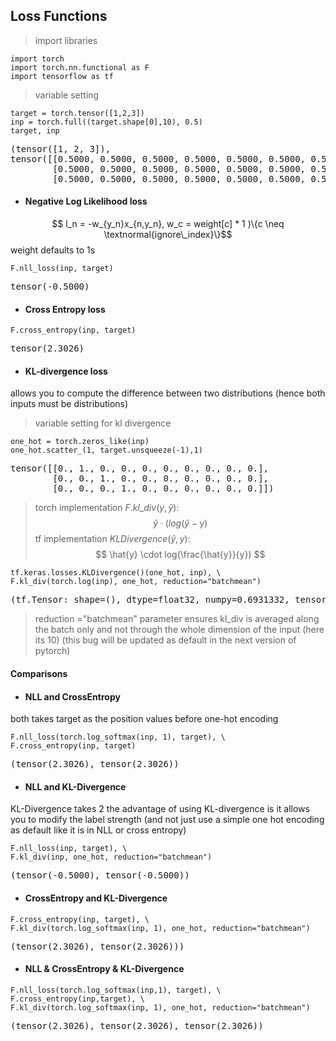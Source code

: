 ## Loss Functions
> import libraries
<pre><code>import torch
import torch.nn.functional as F
import tensorflow as tf
</code></pre>

> variable setting
<pre><code>target = torch.tensor([1,2,3])
inp = torch.full((target.shape[0],10), 0.5)
target, inp
</code></pre>
<pre>(tensor([1, 2, 3]), 
tensor([[0.5000, 0.5000, 0.5000, 0.5000, 0.5000, 0.5000, 0.5000, 0.5000, 0.5000, 0.5000],
        [0.5000, 0.5000, 0.5000, 0.5000, 0.5000, 0.5000, 0.5000, 0.5000, 0.5000, 0.5000], 
        [0.5000, 0.5000, 0.5000, 0.5000, 0.5000, 0.5000, 0.5000, 0.5000, 0.5000, 0.5000]]))
</pre>

* #### Negative Log Likelihood loss
$$ l_n = -w_{y_n}x_{n,y_n}, w_c = weight[c] * 1 )\{c \neq \textnormal{ignore\_index}\}$$
weight defaults to 1s
<pre><code>F.nll_loss(inp, target)
</code></pre>

<pre>tensor(-0.5000)
</pre>

* #### Cross Entropy loss
<pre><code>F.cross_entropy(inp, target)
</code></pre>

<pre>tensor(2.3026)
</pre>

* #### KL-divergence loss
allows you to compute the difference between two distributions (hence both inputs must be distributions)

> variable setting for kl divergence
<pre><code>one_hot = torch.zeros_like(inp)
one_hot.scatter_(1, target.unsqueeze(-1),1)
</code></pre>

<pre>tensor([[0., 1., 0., 0., 0., 0., 0., 0., 0., 0.],
        [0., 0., 1., 0., 0., 0., 0., 0., 0., 0.],
        [0., 0., 0., 1., 0., 0., 0., 0., 0., 0.]])</pre>

> torch implementation $F.kl\_div(y, \hat{y})$:
> $$ \hat{y} \cdot ( log(\hat{y} - y )$$
> tf implementation $KLDivergence(\hat{y},y)$: 
> $$ \hat{y} \cdot log(\frac{\hat{y}}{y}) $$


<pre><code>tf.keras.losses.KLDivergence()(one_hot, inp), \
F.kl_div(torch.log(inp), one_hot, reduction="batchmean")
</code></pre>

<pre>(tf.Tensor: shape=(), dtype=float32, numpy=0.6931332, tensor(0.6931))
</pre>

> reduction ="batchmean" parameter ensures kl_div is averaged along the batch only and not through the whole dimension of the input (here its 10) (this bug will be updated as default in the next version of pytorch)

#### Comparisons

* #### NLL and CrossEntropy
both takes target as the position values before one-hot encoding
<pre><code>F.nll_loss(torch.log_softmax(inp, 1), target), \
F.cross_entropy(inp, target)
</code></pre>

<pre>(tensor(2.3026), tensor(2.3026))
</pre>

* #### NLL and KL-Divergence
KL-Divergence takes 2 
the advantage of using KL-divergence is it allows you to modify the label strength (and not just use a simple one hot encoding as default like it is in NLL or cross entropy)
<pre><code>F.nll_loss(inp, target), \
F.kl_div(inp, one_hot, reduction="batchmean")
</code></pre>

<pre>(tensor(-0.5000), tensor(-0.5000))
</pre>

* #### CrossEntropy and KL-Divergence
<pre><code>F.cross_entropy(inp, target), \
F.kl_div(torch.log_softmax(inp, 1), one_hot, reduction="batchmean")
</code></pre>

<pre>(tensor(2.3026), tensor(2.3026)))
</pre>

* #### NLL & CrossEntropy & KL-Divergence
<pre><code>F.nll_loss(torch.log_softmax(inp,1), target), \
F.cross_entropy(inp,target), \
F.kl_div(torch.log_softmax(inp, 1), one_hot, reduction="batchmean")
</code></pre>

<pre>(tensor(2.3026), tensor(2.3026), tensor(2.3026))
</pre>
